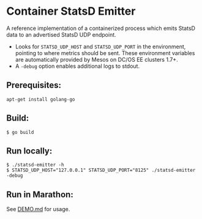# Container StatsD Emitter

A reference implementation of a containerized process which emits StatsD data to an advertised StatsD UDP endpoint.

* Looks for ```STATSD_UDP_HOST``` and ```STATSD_UDP_PORT``` in the environment, pointing to where metrics should be sent. These environment variables are automatically provided by Mesos on DC/OS EE clusters 1.7+.
* A ```-debug``` option enables additional logs to stdout.

## Prerequisites:

```
apt-get install golang-go
```

## Build:

```
$ go build
```

## Run locally:

```
$ ./statsd-emitter -h
$ STATSD_UDP_HOST="127.0.0.1" STATSD_UDP_PORT="8125" ./statsd-emitter -debug
```

## Run in Marathon:

See [DEMO.md](../../DEMO.md#launching-a-statsd-emitter) for usage.
